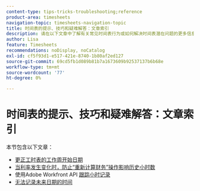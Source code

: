 ```yaml
---
content-type: tips-tricks-troubleshooting;reference
product-area: timesheets
navigation-topic: timesheets-navigation-topic
title: 时间表的提示、技巧和疑难解答：文章索引
description: 请在以下文章中了解有关常见时间表行为或如何解决时间表潜在问题的更多信息。
author: Lisa
feature: Timesheets
recommendations: noDisplay, noCatalog
exl-id: cf5f93d1-e517-421e-8740-1b80af2ed127
source-git-commit: 69cd5fb1d089b81b7a1673609b92537137b6b68e
workflow-type: tm+mt
source-wordcount: '77'
ht-degree: 0%

---
```


# 时间表的提示、技巧和疑难解答：文章索引

本节包含以下文章：

* [更正工时表的工作周开始日期](../../timesheets/tips-tricks-and-troubleshooting/correct-start-day-of-work-week.md)
* [当利率发生变化时，防止“重新计算财务”操作影响历史小时数](../../timesheets/tips-tricks-and-troubleshooting/prevent-recalculate-finance-action.md)
* 使用Adobe Workfront API [跟踪小时记录](../../timesheets/tips-tricks-and-troubleshooting/track-hour-records-with-wfapi.md)
* [无法记录未来日期的时间](../../timesheets/tips-tricks-and-troubleshooting/unable-to-log-time-future-dates.md)
